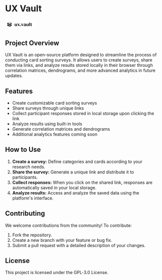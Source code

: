 # UX Vault

<picture>
  <source srcset="img/ux-vault-logo-white.svg" media="(prefers-color-scheme: dark)">
  <img src="img/ux-vault-logo.svg" alt="UX Vault Logo" width="100">
</picture>

## Project Overview
UX Vault is an open-source platform designed to streamline the process of conducting card sorting surveys. It allows users to create surveys, share them via links, and analyze results stored locally in their browser through correlation matrices, dendrograms, and more advanced analytics in future updates.

## Features
- Create customizable card sorting surveys
- Share surveys through unique links
- Collect participant responses stored in local storage upon clicking the link
- Analyze results using built-in tools
- Generate correlation matrices and dendrograms
- Additional analytics features coming soon

## How to Use
1. **Create a survey:** Define categories and cards according to your research needs.
2. **Share the survey:** Generate a unique link and distribute it to participants.
3. **Collect responses:** When you click on the shared link, responses are automatically saved in your local storage.
4. **Analyze results:** Access and analyze the saved data using the platform's interface.

## Contributing
We welcome contributions from the community! To contribute:
1. Fork the repository.
2. Create a new branch with your feature or bug fix.
3. Submit a pull request with a detailed description of your changes.

## License
This project is licensed under the GPL-3.0 License.


